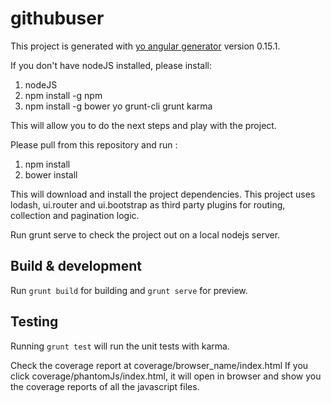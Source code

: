 # githubuser

This project is generated with [yo angular generator](https://github.com/yeoman/generator-angular)
version 0.15.1.

If you don't have nodeJS installed, please install:
1. nodeJS
2. npm install -g npm
3. npm install -g bower yo grunt-cli grunt karma

This will allow you to do the next steps and play with the project.

Please pull from this repository and run :
1. npm install
2. bower install

This will download and install the project dependencies.
This project uses lodash, ui.router and ui.bootstrap as third party plugins for routing, collection and pagination logic.

Run grunt serve to check the project out on a local nodejs server.

## Build & development

Run `grunt build` for building and `grunt serve` for preview.

## Testing

Running `grunt test` will run the unit tests with karma.

Check the coverage report at coverage/browser_name/index.html
If you click coverage/phantomJs/index.html, it will open in browser and show you the coverage reports of all the javascript files.